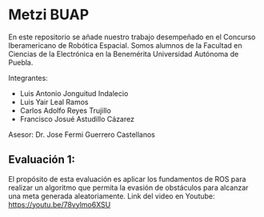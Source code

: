 # Metzi BUAP
En este repositorio se añade nuestro trabajo desempeñado en el Concurso Iberamericano de Robótica Espacial. Somos alumnos de la Facultad en Ciencias de la Electrónica en la Benemérita Universidad Autónoma de Puebla.

Integrantes: <br>
* Luis Antonio Jonguitud Indalecio <br>
* Luis Yair Leal Ramos <br>
* Carlos Adolfo Reyes Trujillo <br>
* Francisco Josué Astudillo Cázarez <br>

Asesor:
Dr. Jose Fermi Guerrero Castellanos

## Evaluación 1:
El propósito de esta evaluación es aplicar los fundamentos de ROS para realizar un algoritmo que permita la evasión de obstáculos para alcanzar una meta generada aleatoriamente.
Link del video en Youtube:
https://youtu.be/78vylmo6XSU
